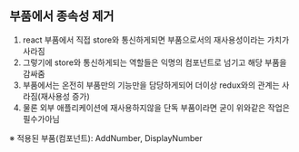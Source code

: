 ## 부품에서 종속성 제거
1. react 부품에서 직접 store와 통신하게되면 부품으로서의 재사용성이라는 가치가 사라짐
2. 그렇기에 store와 통신하게되는 역할들은 익명의 컴포넌트로 넘기고 해당 부품을 감싸줌
3. 부품에서는 온전히 부품만의 기능만을 담당하게되어 더이상 redux와의 관계는 사라짐(재사용성 증가)
4. 물론 외부 애플리케이션에 재사용하지않을 단독 부품이라면 굳이 위와같은 작업은 필수가아님

※ 적용된 부품(컴포넌트): AddNumber, DisplayNumber